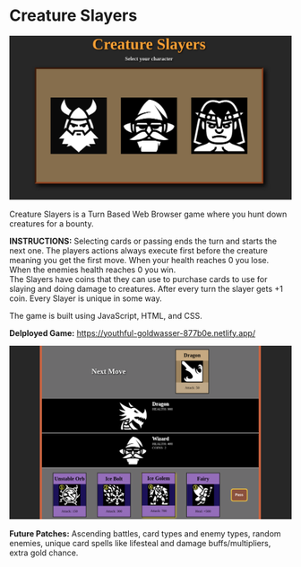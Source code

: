 # Creature Slayers 

![Title Screen](/imgs/CreatureSlayersTitle.png)

Creature Slayers is a Turn Based Web Browser game where you hunt down creatures for a bounty. 

**INSTRUCTIONS:** Selecting cards or passing ends the turn and starts the next one. The players actions always execute first before the creature meaning you get the first move. When your health reaches 0 you lose. When the enemies health reaches 0 you win.  
The Slayers have coins that they can use to purchase cards to use for slaying and doing damage to creatures. After every turn the slayer gets +1 coin. Every Slayer is unique in some way.

The game is built using JavaScript, HTML, and CSS. 

**Delployed Game:** https://youthful-goldwasser-877b0e.netlify.app/

![Title Screen](/imgs/BoardScreen.png)

**Future Patches:** Ascending battles, card types and enemy types, random enemies, unique card spells like lifesteal and damage buffs/multipliers, extra gold chance. 
